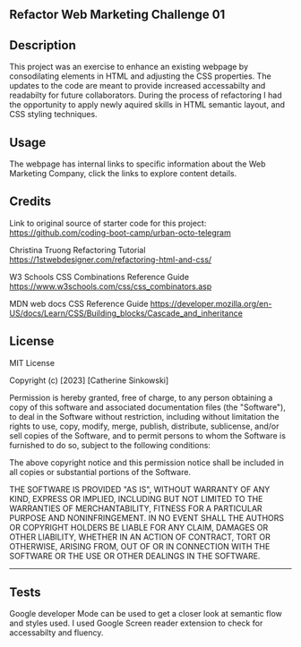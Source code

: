 ## Refactor Web Marketing Challenge 01

## Description
This project was an exercise to enhance an existing webpage by consodilating elements in HTML and adjusting the CSS properties. The updates to the code are meant to provide increased accessabilty and readabilty for future collaborators. During the process of refactoring I had the opportunity to apply newly aquired skills in HTML semantic layout, and CSS styling techniques.

## Usage
The webpage has internal links to specific information about the Web Marketing Company, click the links to explore content details.

## Credits
Link to original source of starter code for this project:
https://github.com/coding-boot-camp/urban-octo-telegram

Christina Truong 
Refactoring Tutorial
https://1stwebdesigner.com/refactoring-html-and-css/

W3 Schools CSS Combinations Reference Guide
https://www.w3schools.com/css/css_combinators.asp

MDN web docs CSS Reference Guide
https://developer.mozilla.org/en-US/docs/Learn/CSS/Building_blocks/Cascade_and_inheritance

## License
MIT License

Copyright (c) [2023] [Catherine Sinkowski]

Permission is hereby granted, free of charge, to any person obtaining a copy
of this software and associated documentation files (the "Software"), to deal
in the Software without restriction, including without limitation the rights
to use, copy, modify, merge, publish, distribute, sublicense, and/or sell
copies of the Software, and to permit persons to whom the Software is
furnished to do so, subject to the following conditions:

The above copyright notice and this permission notice shall be included in all
copies or substantial portions of the Software.

THE SOFTWARE IS PROVIDED "AS IS", WITHOUT WARRANTY OF ANY KIND, EXPRESS OR
IMPLIED, INCLUDING BUT NOT LIMITED TO THE WARRANTIES OF MERCHANTABILITY,
FITNESS FOR A PARTICULAR PURPOSE AND NONINFRINGEMENT. IN NO EVENT SHALL THE
AUTHORS OR COPYRIGHT HOLDERS BE LIABLE FOR ANY CLAIM, DAMAGES OR OTHER
LIABILITY, WHETHER IN AN ACTION OF CONTRACT, TORT OR OTHERWISE, ARISING FROM,
OUT OF OR IN CONNECTION WITH THE SOFTWARE OR THE USE OR OTHER DEALINGS IN THE
SOFTWARE.

----

## Tests
Google developer Mode can be used to get a closer look at semantic flow and styles used. I used Google Screen reader extension to check for accessabilty and fluency. 
